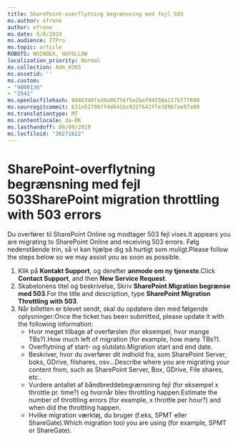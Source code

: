 ```yaml
---
title: SharePoint-overflytning begrænsning med fejl 503
ms.author: efrene
author: efrene
ms.date: 8/8/2019
ms.audience: ITPro
ms.topic: article
ROBOTS: NOINDEX, NOFOLLOW
localization_priority: Normal
ms.collection: Adm_O365
ms.assetid: ''
ms.custom:
- "9000136"
- "2541"
ms.openlocfilehash: 8d46340fed8a86756f5e2bef04550a117b777690
ms.sourcegitcommit: 631e527967f4d641bc9227642ffe38967ae87a00
ms.translationtype: MT
ms.contentlocale: da-DK
ms.lasthandoff: 08/09/2019
ms.locfileid: "36271622"
---
```

# <a name="sharepoint-migration-throttling-with-503-errors"></a><span data-ttu-id="30f64-102">SharePoint-overflytning begrænsning med fejl 503</span><span class="sxs-lookup"><span data-stu-id="30f64-102">SharePoint migration throttling with 503 errors</span></span>

<span data-ttu-id="30f64-103">Du overfører til SharePoint Online og modtager 503 fejl vises.</span><span class="sxs-lookup"><span data-stu-id="30f64-103">It appears you are migrating to SharePoint Online and receiving 503 errors.</span></span> <span data-ttu-id="30f64-104">Følg nedenstående trin, så vi kan hjælpe dig så hurtigt som muligt.</span><span class="sxs-lookup"><span data-stu-id="30f64-104">Please follow the steps below so we may assist you as soon as possible.</span></span> 

1. <span data-ttu-id="30f64-105">Klik på **Kontakt Support**, og derefter **anmode om ny tjeneste**.</span><span class="sxs-lookup"><span data-stu-id="30f64-105">Click **Contact Support**, and then **New Service Request**.</span></span>
2. <span data-ttu-id="30f64-106">Skabelonens titel og beskrivelse, Skriv **SharePoint Migration begrænse med 503**.</span><span class="sxs-lookup"><span data-stu-id="30f64-106">For the title and description, type **SharePoint Migration Throttling with 503**.</span></span>
3. <span data-ttu-id="30f64-107">Når billetten er blevet sendt, skal du opdatere den med følgende oplysninger:</span><span class="sxs-lookup"><span data-stu-id="30f64-107">Once the ticket has been submitted, please update it with the following information:</span></span>
    - <span data-ttu-id="30f64-108">Hvor meget tilbage af overførslen (for eksempel, hvor mange TBs?).</span><span class="sxs-lookup"><span data-stu-id="30f64-108">How much left of migration (for example, how many TBs?).</span></span>
    - <span data-ttu-id="30f64-109">Overflytning af start- og slutdato.</span><span class="sxs-lookup"><span data-stu-id="30f64-109">Migration start and end date.</span></span>
    - <span data-ttu-id="30f64-110">Beskriver, hvor du overfører dit indhold fra, som SharePoint Server, boks, GDrive, filshares, osv...</span><span class="sxs-lookup"><span data-stu-id="30f64-110">Describe where you are migrating your content from, such as SharePoint Server, Box, GDrive, File shares, etc..</span></span>
    - <span data-ttu-id="30f64-111">Vurdere antallet af båndbreddebegrænsning fejl (for eksempel x throttle pr. time?) og hvornår blev throttling happen.</span><span class="sxs-lookup"><span data-stu-id="30f64-111">Estimate the number of throttling errors (for example, x throttle per hour?) and when did the throttling happen.</span></span>
    - <span data-ttu-id="30f64-112">Hvilke migration værktøj, du bruger (f.eks, SPMT eller ShareGate).</span><span class="sxs-lookup"><span data-stu-id="30f64-112">Which migration tool you are using (for example, SPMT or ShareGate).</span></span>


